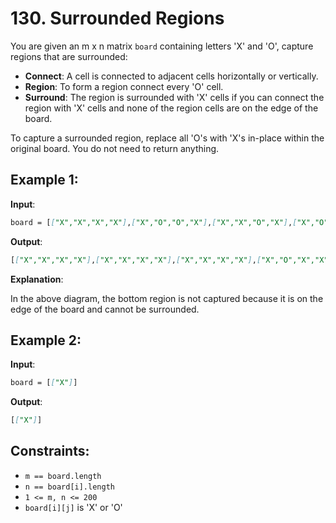 # 130. Surrounded Regions

You are given an m x n matrix `board` containing letters 'X' and 'O', capture regions that are surrounded:

- **Connect**: A cell is connected to adjacent cells horizontally or vertically.
- **Region**: To form a region connect every 'O' cell.
- **Surround**: The region is surrounded with 'X' cells if you can connect the region with 'X' cells and none of the region cells are on the edge of the board.

To capture a surrounded region, replace all 'O's with 'X's in-place within the original board. You do not need to return anything.

## Example 1:

**Input**: 
```markdown
board = [["X","X","X","X"],["X","O","O","X"],["X","X","O","X"],["X","O","X","X"]]
```

**Output**: 
```markdown
[["X","X","X","X"],["X","X","X","X"],["X","X","X","X"],["X","O","X","X"]]
```

**Explanation**:

In the above diagram, the bottom region is not captured because it is on the edge of the board and cannot be surrounded.

## Example 2:

**Input**: 
```markdown
board = [["X"]]
```

**Output**: 
```markdown
[["X"]]
```

## Constraints:

- `m == board.length`
- `n == board[i].length`
- `1 <= m, n <= 200`
- `board[i][j]` is 'X' or 'O'